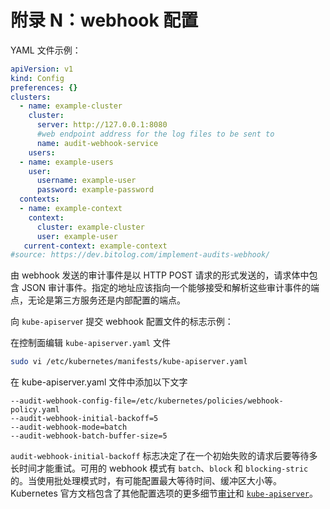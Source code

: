# 附录 N：webhook 配置

YAML 文件示例：

```yaml
apiVersion: v1
kind: Config
preferences: {}
clusters:
  - name: example-cluster
    cluster:
      server: http://127.0.0.1:8080
      #web endpoint address for the log files to be sent to
      name: audit-webhook-service
    users:
  - name: example-users
    user:
      username: example-user
      password: example-password
  contexts:
  - name: example-context
    context:
      cluster: example-cluster
      user: example-user
   current-context: example-context
#source: https://dev.bitolog.com/implement-audits-webhook/
```

由 webhook 发送的审计事件是以 HTTP POST 请求的形式发送的，请求体中包含 JSON 审计事件。指定的地址应该指向一个能够接受和解析这些审计事件的端点，无论是第三方服务还是内部配置的端点。

向 `kube-apiserve`r 提交 webhook 配置文件的标志示例：

在控制面编辑 `kube-apiserver.yaml` 文件

```sh
sudo vi /etc/kubernetes/manifests/kube-apiserver.yaml
```

在 kube-apiserver.yaml 文件中添加以下文字

```
--audit-webhook-config-file=/etc/kubernetes/policies/webhook-policy.yaml
--audit-webhook-initial-backoff=5
--audit-webhook-mode=batch
--audit-webhook-batch-buffer-size=5
```

`audit-webhook-initial-backoff` 标志决定了在一个初始失败的请求后要等待多长时间才能重试。可用的 webhook 模式有 `batch`、`block` 和 `blocking-stric` 的。当使用批处理模式时，有可能配置最大等待时间、缓冲区大小等。Kubernetes 官方文档包含了其他配置选项的更多细节[审计](https://kubernetes.io/docs/tasks/debug-application-cluster/audit/)和 [`kube-apiserver`](https://kubernetes.io/docs/reference/command-line-tools-reference/kube-apiserver/)。
